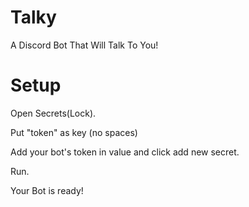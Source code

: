 # Talky
A Discord Bot That Will Talk To You!

# Setup
Open Secrets(Lock).

Put "token" as key (no spaces)

Add your bot's token in value and click add new secret.

Run.

Your Bot is ready!
